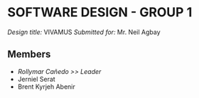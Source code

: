 # SOFTWARE DESIGN - GROUP 1
*Design title:* VIVAMUS
*Submitted for:* Mr. Neil Agbay

## Members
- *Rollymar Cañedo >> Leader*
- Jerniel Serat
- Brent Kyrjeh Abenir
